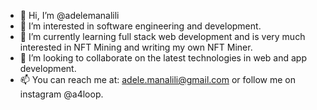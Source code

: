 - 👋 Hi, I’m @adelemanalili
- 👀 I’m interested in software engineering and development.
- 🌱 I’m currently learning full stack web development and is very much interested in NFT Mining and writing my own NFT Miner.
- 💞️ I’m looking to collaborate on the latest technologies in web and app development.
- 📫 You can reach me at: adele.manalili@gmail.com or follow me on instagram @a4loop.

<!---
adelemanalili/adelemanalili is a ✨ special ✨ repository because its `README.md` (this file) appears on your GitHub profile.
You can click the Preview link to take a look at your changes.
--->
